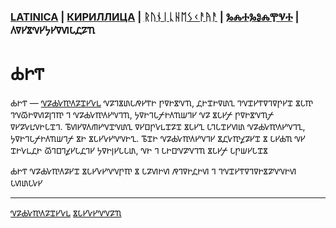 ### [LATINICA](../Latn/Bog.md) | [КИРИЛЛИЦА](../Cyrl/Бог.md) | [ᚱᚢᚾᛁᚳᚺᛖᛊᚲᚨᚤᚨ](../Runr/ᛒᛟᚷ.md) | [ⰃⰎⰀⰃⰑⰎⰉⰜⰀ](../Glag/Ⰱⱁⰳ.md) | 𐍓𐍠𐍔𐍮𐍝𐍔𐍟𐍔𐍠𐍜𐍡𐍚𐍐𐍴

#  𐍑𐍞𐍒

𐍑𐍞𐍒 — [𐍝𐍐𐍑𐍛𐍳𐍓𐍐𐍢𐍔𐍛𐍰](𐍝𐍐𐍑𐍛𐍳𐍓𐍐𐍢𐍔𐍛𐍰.md) 𐍝𐍐𐍙𐍮𐍨𐍡𐍥𐍔𐍒𐍞 𐍣𐍠𐍞𐍮𐍝𐍴, 𐍚𐍞𐍢𐍞𐍠𐍨𐍧 𐍙𐍝𐍢𐍔𐍒𐍠𐍙𐍠𐍣𐍔𐍢 𐍮𐍡𐍳 𐍙𐍝𐍫𐍞𐍠𐍜𐍐𐍭𐍙𐍳 𐍙 𐍝𐍐𐍑𐍛𐍳𐍓𐍔𐍝𐍙𐍴, 𐍟𐍠𐍞𐍙𐍡𐍬𐍞𐍓𐍴𐍦𐍙𐍔 𐍝𐍐 𐍮𐍡𐍔𐍬 𐍣𐍠𐍞𐍮𐍝𐍴𐍬 𐍠𐍔𐍐𐍛𐍰𐍝𐍞𐍡𐍢𐍙. 𐍱𐍜𐍔𐍠𐍓𐍕𐍔𐍝𐍢𐍝𐍨𐍧 𐍠𐍔𐍗𐍣𐍛𐍰𐍢𐍐𐍢 𐍮𐍡𐍔𐍧 𐍡𐍙𐍡𐍢𐍔𐍜𐍨 𐍝𐍐𐍑𐍛𐍳𐍓𐍔𐍝𐍙𐍧, 𐍟𐍠𐍞𐍙𐍡𐍬𐍞𐍓𐍴𐍦𐍙𐍬 𐍮𐍞 𐍮𐍡𐍔𐍛𐍔𐍝𐍝𐍞𐍧. 𐍱𐍢𐍞 𐍝𐍐𐍑𐍛𐍳𐍓𐍔𐍝𐍙𐍔 𐍮𐍚𐍛𐍳𐍤𐍐𐍔𐍢 𐍮 𐍡𐍔𐍑𐍴 𐍝𐍔 𐍢𐍞𐍛𐍰𐍚𐍞 𐍫𐍙𐍗𐍙𐍤𐍔𐍡𐍚𐍙𐍔 𐍟𐍠𐍞𐍭𐍔𐍡𐍡𐍨, 𐍝𐍞 𐍙 𐍡𐍞𐍗𐍝𐍐𐍝𐍙𐍴 𐍮𐍡𐍔𐍬 𐍡𐍣𐍦𐍔𐍡𐍢𐍮

𐍑𐍞𐍒 𐍝𐍐𐍑𐍛𐍳𐍓𐍐𐍔𐍢 𐍮𐍡𐍔𐍛𐍔𐍝𐍝𐍣𐍳 𐍮 𐍡𐍐𐍜𐍞𐍜 𐍥𐍙𐍠𐍞𐍚𐍞𐍜 𐍙 𐍙𐍝𐍢𐍔𐍒𐍠𐍙𐍠𐍞𐍮𐍐𐍝𐍝𐍞𐍜 𐍡𐍜𐍨𐍡𐍛𐍔

___
[𐍝𐍐𐍑𐍛𐍳𐍓𐍐𐍢𐍔𐍛𐍰](𐍝𐍐𐍑𐍛𐍳𐍓𐍐𐍢𐍔𐍛𐍰.md)
[𐍮𐍡𐍔𐍛𐍔𐍝𐍝𐍐𐍴](𐍮𐍡𐍔𐍛𐍔𐍝𐍝𐍐𐍴.md)
